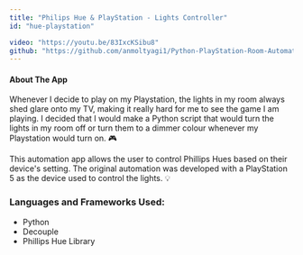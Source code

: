 ```yaml
---
title: "Philips Hue & PlayStation - Lights Controller"
id: "hue-playstation"

video: "https://youtu.be/83IxcKSibu8"
github: "https://github.com/anmoltyagi1/Python-PlayStation-Room-Automation"
---
```


#### About The App

Whenever I decide to play on my Playstation, the lights in my room always shed glare onto my TV, making it really hard for me to see the game I am playing. I decided that I would make a Python script that would turn the lights in my room off or turn them to a dimmer colour whenever my Playstation would turn on. 🎮

This automation app allows the user to control Phillips Hues based on their device's setting. The original automation was developed with a PlayStation 5 as the device used to control the lights. 💡
‎
‎

### Languages and Frameworks Used:

- Python
- Decouple
- Phillips Hue Library
